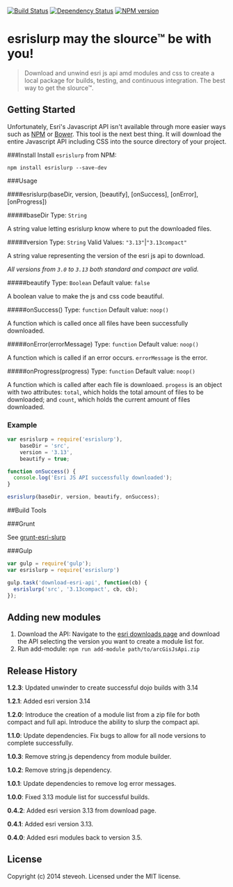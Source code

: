 [![Build Status](https://travis-ci.org/steveoh/esrislurp.svg?branch=master)](https://travis-ci.org/steveoh/esrislurp)
[![Dependency Status](https://gemnasium.com/steveoh/esrislurp.svg)](https://gemnasium.com/steveoh/esrislurp)
[![NPM version](https://badge.fury.io/js/esrislurp.svg)](http://badge.fury.io/js/esrislurp)
# esrislurp may the slource™ be with you!

> Download and unwind esri js api amd modules and css to create a local package for builds, testing, and continuous integration. The best way to get the slource™.

## Getting Started
Unfortunately, Esri's Javascript API isn't available through more easier ways such as [NPM](https://www.npmjs.org/) or [Bower](http://bower.io/).  This tool is the next best thing.  It will download the entire Javascript API including CSS into the source directory of your project.


###Install
Install `esrislurp` from NPM:

```shell
npm install esrislurp --save-dev
```

###Usage

####esrislurp(baseDir, version, [beautify], [onSuccess], [onError], [onProgress])

#####baseDir
Type: `String`

A string value letting esrislurp know where to put the downloaded files.


#####version
Type: `String`
Valid Values: `"3.13"`|`"3.13compact"`

A string value representing the version of the esri js api to download.  

*All versions from `3.0` to `3.13` both standard and compact are valid.*


#####beautify
Type: `Boolean`
Default value: `false`

A boolean value to make the js and css code beautiful.

#####onSuccess()
Type: `function`
Default value: `noop()`

A function which is called once all files have been successfully downloaded.

#####onError(errorMessage)
Type: `function`
Default value: `noop()`

A function which is called if an error occurs.  ``errorMessage`` is the error.  

#####onProgress(progress)
Type: `function`
Default value: `noop()`

A function which is called after each file is downloaed.  ``progess`` is an object with two attributes: `total`, which holds the total amount of files to be downloaded; and `count`, which holds the current amount of files downloaded.


### Example
```javascript
var esrislurp = require('esrislurp'),
    baseDir = 'src',
    version = '3.13',
    beautify = true;

function onSuccess() {
  console.log('Esri JS API successfully downloaded');
}

esrislurp(baseDir, version, beautify, onSuccess);
```

##Build Tools

###Grunt

See [grunt-esri-slurp](https://www.npmjs.org/package/grunt-esri-slurp)

###Gulp
```javascript
var gulp = require('gulp');
var esrislurp = require('esrislurp')

gulp.task('download-esri-api', function(cb) {
  esrislurp('src', '3.13compact', cb, cb);
});
```

## Adding new modules
1. Download the API: Navigate to the [esri downloads page](https://developers.arcgis.com/en/downloads/) and download the API selecting the version you want to create a module list for.
1. Run add-module: `npm run add-module path/to/arcGisJsApi.zip`


## Release History
**1.2.3**: Updated unwinder to create successful dojo builds with 3.14

**1.2.1**: Added esri version 3.14

**1.2.0**: Introduce the creation of a module list from a zip file for both compact and full api. Introduce the ability to slurp the compact api.

**1.1.0**: Update dependencies. Fix bugs to allow for all node versions to complete successfully.

**1.0.3**: Remove string.js dependency from module builder.

**1.0.2**: Remove string.js dependency.

**1.0.1**: Update dependencies to remove log error messages.  

**1.0.0**: Fixed 3.13 module list for successful builds.  

**0.4.2**: Added esri version 3.13 from download page.  

**0.4.1**: Added esri version 3.13.  

**0.4.0**: Added esri modules back to version 3.5.  

## License
Copyright (c) 2014 steveoh. Licensed under the MIT license.
